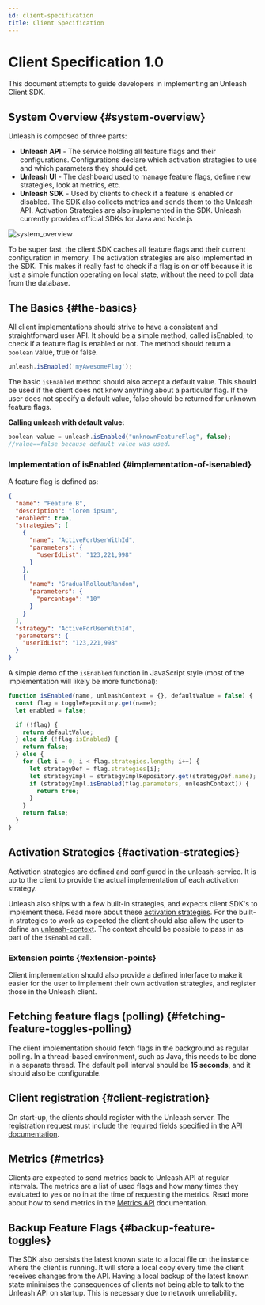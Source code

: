 ```yaml
---
id: client-specification
title: Client Specification
---
```


# Client Specification 1.0

This document attempts to guide developers in implementing an Unleash Client SDK.

## System Overview {#system-overview}

Unleash is composed of three parts:

- **Unleash API** - The service holding all feature flags and their configurations. Configurations declare which activation strategies to use and which parameters they should get.
- **Unleash UI** - The dashboard used to manage feature flags, define new strategies, look at metrics, etc.
- **Unleash SDK** - Used by clients to check if a feature is enabled or disabled. The SDK also collects metrics and sends them to the Unleash API. Activation Strategies are also implemented in the SDK. Unleash currently provides official SDKs for Java and Node.js

![system_overview](/img/unleash-diagram.png 'System Overview')

To be super fast, the client SDK caches all feature flags and their current configuration in memory. The activation strategies are also implemented in the SDK. This makes it really fast to check if a flag is on or off because it is just a simple function operating on local state, without the need to poll data from the database.

## The Basics {#the-basics}

All client implementations should strive to have a consistent and straightforward user API. It should be a simple method, called isEnabled, to check if a feature flag is enabled or not. The method should return a `boolean` value, true or false.

```javascript
unleash.isEnabled('myAwesomeFlag');
```

The basic `isEnabled` method should also accept a default value. This should be used if the client does not know anything about a particular flag. If the user does not specify a default value, false should be returned for unknown feature flags.

**Calling unleash with default value:**

```javascript
boolean value = unleash.isEnabled("unknownFeatureFlag", false);
//value==false because default value was used.
```

### Implementation of isEnabled {#implementation-of-isenabled}

A feature flag is defined as:

```json
{
  "name": "Feature.B",
  "description": "lorem ipsum",
  "enabled": true,
  "strategies": [
    {
      "name": "ActiveForUserWithId",
      "parameters": {
        "userIdList": "123,221,998"
      }
    },
    {
      "name": "GradualRolloutRandom",
      "parameters": {
        "percentage": "10"
      }
    }
  ],
  "strategy": "ActiveForUserWithId",
  "parameters": {
    "userIdList": "123,221,998"
  }
}
```

A simple demo of the `isEnabled` function in JavaScript style (most of the implementation will likely be more functional):

```javascript
function isEnabled(name, unleashContext = {}, defaultValue = false) {
  const flag = toggleRepository.get(name);
  let enabled = false;

  if (!flag) {
    return defaultValue;
  } else if (!flag.isEnabled) {
    return false;
  } else {
    for (let i = 0; i < flag.strategies.length; i++) {
      let strategyDef = flag.strategies[i];
      let strategyImpl = strategyImplRepository.get(strategyDef.name);
      if (strategyImpl.isEnabled(flag.parameters, unleashContext)) {
        return true;
      }
    }
    return false;
  }
}
```

## Activation Strategies {#activation-strategies}

Activation strategies are defined and configured in the unleash-service. It is up to the client to provide the actual implementation of each activation strategy.

Unleash also ships with a few built-in strategies, and expects client SDK's to implement these. Read more about these [activation strategies](reference/activation-strategies.md). For the built-in strategies to work as expected the client should also allow the user to define an [unleash-context](reference/unleash-context.md). The context should be possible to pass in as part of the `isEnabled` call.

### Extension points {#extension-points}

Client implementation should also provide a defined interface to make it easier for the user to implement their own activation strategies, and register those in the Unleash client.

## Fetching feature flags (polling) {#fetching-feature-toggles-polling}

The client implementation should fetch flags in the background as regular polling. In a thread-based environment, such as Java, this needs to be done in a separate thread. The default poll interval should be **15 seconds**, and it should also be configurable.

## Client registration {#client-registration}

On start-up, the clients should register with the Unleash server. The registration request must include the required fields specified in the [API documentation](/reference/api/legacy/unleash/client/register.md).

## Metrics {#metrics}

Clients are expected to send metrics back to Unleash API at regular intervals. The metrics are a list of used flags and how many times they evaluated to yes or no in at the time of requesting the metrics. Read more about how to send metrics in the [Metrics API](/reference/api/legacy/unleash/client/metrics.md) documentation.

## Backup Feature Flags {#backup-feature-toggles}

The SDK also persists the latest known state to a local file on the instance where the client is running. It will store a local copy every time the client receives changes from the API. Having a local backup of the latest known state minimises the consequences of clients not being able to talk to the Unleash API on startup. This is necessary due to network unreliability.
